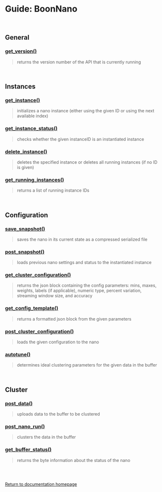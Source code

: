 # Guide: BoonNano
<br/>

## General
### [get_version()](../Functions/get_version.md)
>returns the version number of the API that is currently running

<br/>

## Instances
### [get_instance()](../Functions/get_instance.md)
>initializes a nano instance (either using the given ID or using the next available index)

### [get_instance_status()](../Functions/get_instance_status.md)
>checks whether the given instanceID is an instantiated instance

### [delete_instance()](../Functions/delete_instance.md)
>deletes the specified instance or deletes all running instances (if no ID is given)

### [get_running_instances()](../Functions/get_running_instances.md)
>returns a list of running instance IDs

<br/>

## Configuration
### [save_snapshot()](../Functions/save_snapshot.md)
>saves the nano in its current state as a compressed serialized file

### [post_snapshot()](../Functions/post_snapshot.md)
>loads previous nano settings and status to the instantiated instance

### [get_cluster_configuration()](../Functions/get_cluster_configuration.md)
>returns the json block containing the config parameters: mins, maxes, weights, labels (if applicable), numeric type, percent variation, streaming window size, and accuracy

### [get_config_template()](../Functions/get_config_template.md)
>returns a formatted json block from the given parameters

### [post_cluster_configuration()](../Functions/post_cluster_configuration.md)
>loads the given configuration to the nano

### [autotune()](../Functions/autotune.md)
>determines ideal clustering parameters for the given data in the buffer

<br/>

## Cluster
### [post_data()](../Functions/post_data.md)
>uploads data to the buffer to be clustered

### [post_nano_run()](../Functions/post_nano_run.md)
>clusters the data in the buffer

### [get_buffer_status()](../Functions/get_buffer_status.md)
>returns the byte information about the status of the nano

<br/>
<br/>

[Return to documentation homepage](../Docs_Landing_Page.md)
